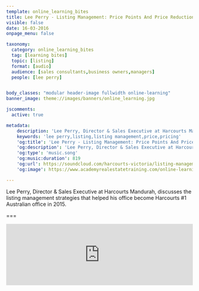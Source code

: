 ```yaml
---
template: online_learning_bites
title: Lee Perry - Listing Management: Price Points And Price Reductions
visible: false
date: 16-03-2016
onpage_menu: false

taxonomy:
  category: online_learning_bites
  tag: [learning bites]
  topic: [listing]
  format: [audio]
  audience: [sales consultants,business owners,managers]
  people: [lee perry]


body_classes: "modular header-image fullwidth online-learning"
banner_image: theme://images/banners/online_learning.jpg

jscomments:
  active: true

metadata:
    description: 'Lee Perry, Director & Sales Executive at Harcourts Mandurah, discusses the listing management strategies that helped his office become Harcourts #1 Australian office in 2015.'
    keywords: 'lee perry,listing,listing management,price,pricing'
    'og:title': 'Lee Perry - Listing Management: Price Points And Price Reductions'
    'og:description': 'Lee Perry, Director & Sales Executive at Harcourts Mandurah, discusses the listing management strategies that helped his office become Harcourts #1 Australian office in 2015.'
    'og:type': 'music.song'
    'og:music:duration': 819
    'og:url': https://soundcloud.com/harcourts-victoria/listing-management-price-points-and-price-reductions-with-lee-perry
    'og:image': https://www.academyrealestatetraining.com/online-learning/bites/2016/03/16/lee-perry/lee-perry.jpg

---
```


Lee Perry, Director &amp; Sales Executive at Harcourts Mandurah, discusses the listing management strategies that helped his office become Harcourts #1 Australian office in 2015.

===

<iframe width="100%" height="166" scrolling="no" frameborder="no" src="https://w.soundcloud.com/player/?url=https%3A//api.soundcloud.com/tracks/252075376&amp;color=ff5500&amp;auto_play=false&amp;hide_related=false&amp;show_comments=true&amp;show_user=true&amp;show_reposts=false"></iframe>
